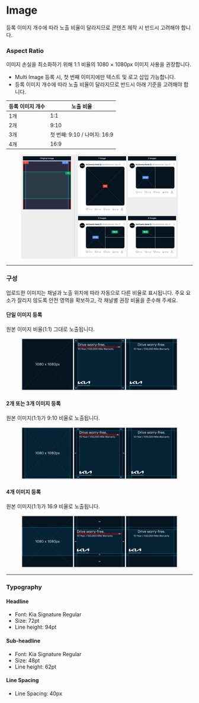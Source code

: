 # Image

등록 이미지 개수에 따라 노출 비율이 달라지므로 콘텐츠 제작 시 반드시 고려해야 합니다.

### Aspect Ratio

이미지 손실을 최소화하기 위해 1:1 비율의 1080 × 1080px 이미지 사용을 권장합니다.

* Multi Image 등록 시, 첫 번째 이미지에만 텍스트 및 로고 삽입 가능합니다.
* 등록 이미지 개수에 따라 노출 비율이 달라지므로 반드시 아래 기준을 고려해야 합니다.

| 등록 이미지 개수 | 노출 비율                  |
| --------- | ---------------------- |
| 1개        | 1:1                    |
| 2개        | 9:10                   |
| 3개        | 첫 번째: 9:10 / 나머지: 16:9 |
| 4개        | 16:9                   |

<figure><img src="../../../.gitbook/assets/X-image-ratio.jpg" alt=""><figcaption></figcaption></figure>

***

### 구성

업로드한 이미지는 채널과 노출 위치에 따라 자동으로 다른 비율로 표시됩니다. 주요 요소가 잘리지 않도록 안전 영역을 확보하고, 각 채널별 권장 비율을 준수해 주세요.

#### 단일 이미지 등록

원본 이미지 비율(1:1) 그대로 노출됩니다.

<figure><img src="../../../.gitbook/assets/X-image-single.jpg" alt=""><figcaption></figcaption></figure>

#### 2개 또는 3개 이미지 등록

원본 이미지(1:1)가 9:10 비율로 노출됩니다.

<figure><img src="../../../.gitbook/assets/X-image-2&#x26;3.jpg" alt=""><figcaption></figcaption></figure>

#### 4개 이미지 등록

원본 이미지(1:1)가 16:9 비율로 노출됩니다.

<figure><img src="../../../.gitbook/assets/X-image-4.jpg" alt=""><figcaption></figcaption></figure>

***

### Typography

#### Headline

* Font: Kia Signature Regular&#x20;
* Size: 72pt&#x20;
* Line height: 94pt

#### Sub-headline

* Font: Kia Signature Regular&#x20;
* Size: 48pt&#x20;
* Line height: 62pt

#### Line Spacing

* Line Spacing: 40px





